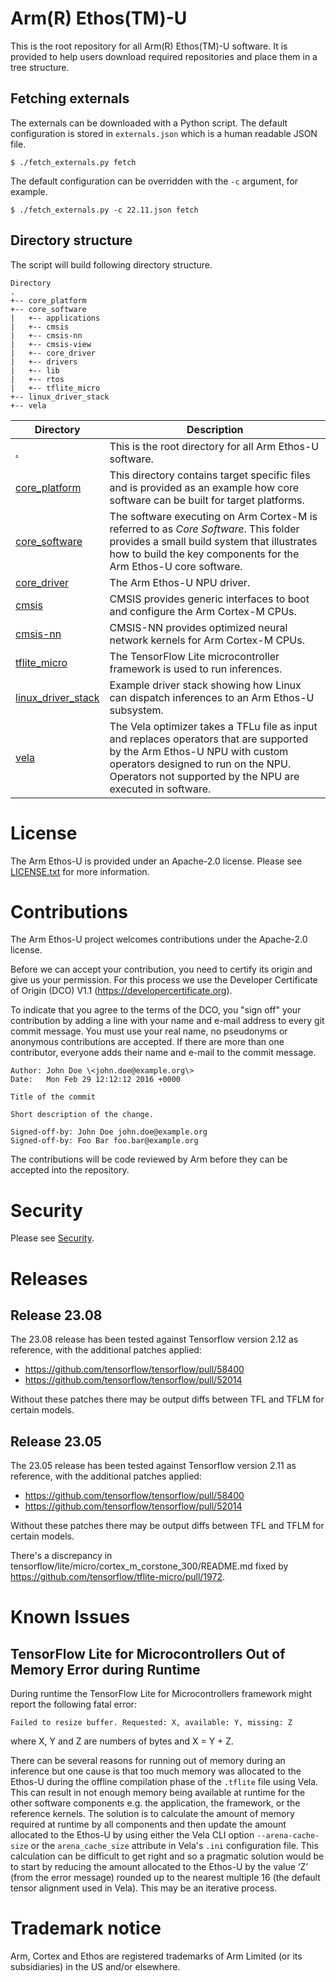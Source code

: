 # Arm(R) Ethos(TM)-U

This is the root repository for all Arm(R) Ethos(TM)-U software. It is provided
to help users download required repositories and place them in a tree structure.

## Fetching externals

The externals can be downloaded with a Python script. The default configuration
is stored in `externals.json` which is a human readable JSON file.

```
$ ./fetch_externals.py fetch
```

The default configuration can be overridden with the `-c` argument, for
example.

```
$ ./fetch_externals.py -c 22.11.json fetch
```

## Directory structure

The script will build following directory structure.

```
Directory
.
+-- core_platform
+-- core_software
|   +-- applications
|   +-- cmsis
|   +-- cmsis-nn
|   +-- cmsis-view
|   +-- core_driver
|   +-- drivers
|   +-- lib
|   +-- rtos
|   +-- tflite_micro
+-- linux_driver_stack
+-- vela
```

| Directory | Description |
--- | ---
| [.](https://git.mlplatform.org/ml/ethos-u/ethos-u.git) | This is the root directory for all Arm Ethos-U software. |
| [core_platform](https://git.mlplatform.org/ml/ethos-u/ethos-u-core-platform.git) | This directory contains target specific files and is provided as an example how core software can be built for target platforms. |
| [core_software](https://git.mlplatform.org/ml/ethos-u/ethos-u-core-software.git) | The software executing on Arm Cortex-M is referred to as _Core Software_. This folder provides a small build system that illustrates how to build the key components for the Arm Ethos-U core software. |
| [core_driver](https://git.mlplatform.org/ml/ethos-u/ethos-u-core-driver.git) | The Arm Ethos-U NPU driver. |
| [cmsis](https://github.com/ARM-software/CMSIS_5) | CMSIS provides generic interfaces to boot and configure the Arm Cortex-M CPUs. |
| [cmsis-nn](https://github.com/ARM-software/CMSIS-NN.git) | CMSIS-NN provides optimized neural network kernels for Arm Cortex-M CPUs. |
| [tflite_micro](https://github.com/tensorflow/tflite-micro) | The TensorFlow Lite microcontroller framework is used to run inferences. |
| [linux_driver_stack](https://git.mlplatform.org/ml/ethos-u/ethos-u-linux-driver-stack.git) | Example driver stack showing how Linux can dispatch inferences to an Arm Ethos-U subsystem. |
| [vela](https://git.mlplatform.org/ml/ethos-u/ethos-u-vela.git) | The Vela optimizer takes a TFLu file as input and replaces operators that are supported by the Arm Ethos-U NPU with custom operators designed to run on the NPU. Operators not supported by the NPU are executed in software. |

# License

The Arm Ethos-U is provided under an Apache-2.0 license. Please see
[LICENSE.txt](LICENSE.txt) for more information.

# Contributions

The Arm Ethos-U project welcomes contributions under the Apache-2.0 license.

Before we can accept your contribution, you need to certify its origin and give
us your permission. For this process we use the Developer Certificate of Origin
(DCO) V1.1 (https://developercertificate.org).

To indicate that you agree to the terms of the DCO, you "sign off" your
contribution by adding a line with your name and e-mail address to every git
commit message. You must use your real name, no pseudonyms or anonymous
contributions are accepted. If there are more than one contributor, everyone
adds their name and e-mail to the commit message.

```
Author: John Doe \<john.doe@example.org\>
Date:   Mon Feb 29 12:12:12 2016 +0000

Title of the commit

Short description of the change.

Signed-off-by: John Doe john.doe@example.org
Signed-off-by: Foo Bar foo.bar@example.org
```

The contributions will be code reviewed by Arm before they can be accepted into
the repository.

# Security

Please see [Security](SECURITY.md).

# Releases

## Release 23.08

The 23.08 release has been tested against Tensorflow version 2.12 as reference, with the additional patches applied:

* https://github.com/tensorflow/tensorflow/pull/58400
* https://github.com/tensorflow/tensorflow/pull/52014

Without these patches there may be output diffs between TFL and TFLM for certain models.

## Release 23.05

The 23.05 release has been tested against Tensorflow version 2.11 as reference, with the additional patches applied:

* https://github.com/tensorflow/tensorflow/pull/58400
* https://github.com/tensorflow/tensorflow/pull/52014

Without these patches there may be output diffs between TFL and TFLM for certain models.

There's a discrepancy in tensorflow/lite/micro/cortex_m_corstone_300/README.md fixed by https://github.com/tensorflow/tflite-micro/pull/1972.

# Known Issues

## TensorFlow Lite for Microcontrollers Out of Memory Error during Runtime
During runtime the TensorFlow Lite for Microcontrollers framework might report
the following fatal error:

```Failed to resize buffer. Requested: X, available: Y, missing: Z```

where X, Y and Z are numbers of bytes and X = Y + Z.

There can be several reasons for running out of memory during an inference but
one cause is that too much memory was allocated to the Ethos-U during the
offline compilation phase of the `.tflite` file using Vela. This can result in
not enough memory being available at runtime for the other software components
e.g. the application, the framework, or the reference kernels. The solution is
to calculate the amount of memory required at runtime by all components and then
update the amount allocated to the Ethos-U by using either the Vela CLI option
`--arena-cache-size` or the `arena_cache_size` attribute in Vela's `.ini`
configuration file. This calculation can be difficult to get right and so a
pragmatic solution would be to start by reducing the amount allocated to the
Ethos-U by the value ‘Z’ (from the error message) rounded up to the nearest
multiple 16 (the default tensor alignment used in Vela). This may be an
iterative process.

# Trademark notice

Arm, Cortex and Ethos are registered trademarks of Arm Limited (or its
subsidiaries) in the US and/or elsewhere.
